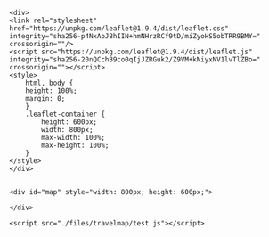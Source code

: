 	<div>
	<link rel="stylesheet" href="https://unpkg.com/leaflet@1.9.4/dist/leaflet.css" integrity="sha256-p4NxAoJBhIIN+hmNHrzRCf9tD/miZyoHS5obTRR9BMY=" crossorigin=""/>
	<script src="https://unpkg.com/leaflet@1.9.4/dist/leaflet.js" integrity="sha256-20nQCchB9co0qIjJZRGuk2/Z9VM+kNiyxNV1lvTlZBo=" crossorigin=""></script>        
	<style>
	    html, body {
		height: 100%;
		margin: 0;
		}
		.leaflet-container {
		    height: 600px;
		    width: 800px;
		    max-width: 100%;
		    max-height: 100%;
		}
	</style>
	</div>

	
	<div id="map" style="width: 800px; height: 600px;">

	</div>

	<script src="./files/travelmap/test.js"></script>
